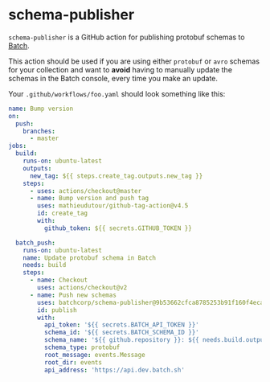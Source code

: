 # schema-publisher

`schema-publisher` is a GitHub action for publishing protobuf schemas to [Batch](https://batch.sh).

This action should be used if you are using either `protobuf` or `avro` schemas
for your collection and want to **avoid** having to manually update the schemas
in the Batch console, every time you make an update.

Your `.github/workflows/foo.yaml` should look something like this:

```yaml
name: Bump version
on:
  push:
    branches:
      - master
jobs:
  build:
    runs-on: ubuntu-latest
    outputs:
      new_tag: ${{ steps.create_tag.outputs.new_tag }}
    steps:
      - uses: actions/checkout@master
      - name: Bump version and push tag
        uses: mathieudutour/github-tag-action@v4.5
        id: create_tag
        with:
          github_token: ${{ secrets.GITHUB_TOKEN }}

  batch_push:
    runs-on: ubuntu-latest
    name: Update protobuf schema in Batch
    needs: build
    steps:
      - name: Checkout
        uses: actions/checkout@v2
      - name: Push new schemas
        uses: batchcorp/schema-publisher@9b53662cfca8785253b91f160f4eca5faceb6f37
        id: publish
        with:
          api_token: '${{ secrets.BATCH_API_TOKEN }}'
          schema_id: '${{ secrets.BATCH_SCHEMA_ID }}'
          schema_name: '${{ github.repository }}: ${{ needs.build.outputs.new_tag }}'
          schema_type: protobuf
          root_message: events.Message
          root_dir: events
          api_address: 'https://api.dev.batch.sh'
```

